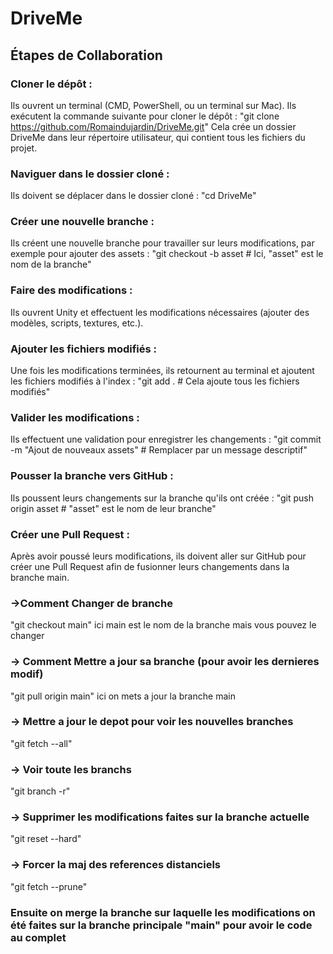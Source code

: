 # DriveMe
## Étapes de Collaboration

### Cloner le dépôt :
Ils ouvrent un terminal (CMD, PowerShell, ou un terminal sur Mac).
Ils exécutent la commande suivante pour cloner le dépôt :
"git clone https://github.com/Romaindujardin/DriveMe.git"
Cela crée un dossier DriveMe dans leur répertoire utilisateur, qui contient tous les fichiers du projet.

### Naviguer dans le dossier cloné :
Ils doivent se déplacer dans le dossier cloné :
"cd DriveMe"

### Créer une nouvelle branche :
Ils créent une nouvelle branche pour travailler sur leurs modifications, par exemple pour ajouter des assets :
"git checkout -b asset  # Ici, "asset" est le nom de la branche"

### Faire des modifications :
Ils ouvrent Unity et effectuent les modifications nécessaires (ajouter des modèles, scripts, textures, etc.).

### Ajouter les fichiers modifiés :
Une fois les modifications terminées, ils retournent au terminal et ajoutent les fichiers modifiés à l'index :
"git add .  # Cela ajoute tous les fichiers modifiés"

### Valider les modifications :
Ils effectuent une validation pour enregistrer les changements :
"git commit -m "Ajout de nouveaux assets"  # Remplacer par un message descriptif"

### Pousser la branche vers GitHub :
Ils poussent leurs changements sur la branche qu'ils ont créée :
"git push origin asset  # "asset" est le nom de leur branche"

### Créer une Pull Request :
Après avoir poussé leurs modifications, ils doivent aller sur GitHub pour créer une Pull Request afin de fusionner leurs changements dans la branche main.

### ->Comment Changer de branche
"git checkout main" ici main est le nom de la branche mais vous pouvez le changer 

### -> Comment Mettre a jour sa branche (pour avoir les dernieres modif)
"git pull origin main" ici on mets a jour la branche main

### -> Mettre a jour le depot pour voir les nouvelles branches
"git fetch --all"

### -> Voir toute les branchs
"git branch -r"

### -> Supprimer les modifications faites sur la branche actuelle
"git reset --hard"

### -> Forcer la maj des references distanciels
"git fetch --prune"

### Ensuite on merge la branche sur laquelle les modifications on été faites sur la branche principale "main" pour avoir le code au complet
